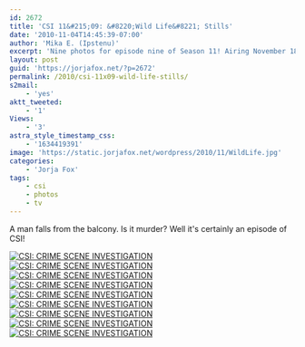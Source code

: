 ```yaml
---
id: 2672
title: 'CSI 11&#215;09: &#8220;Wild Life&#8221; Stills'
date: '2010-11-04T14:45:39-07:00'
author: 'Mika E. (Ipstenu)'
excerpt: 'Nine photos for episode nine of Season 11! Airing November 18th.'
layout: post
guid: 'https://jorjafox.net/?p=2672'
permalink: /2010/csi-11x09-wild-life-stills/
s2mail:
    - 'yes'
aktt_tweeted:
    - '1'
Views:
    - '3'
astra_style_timestamp_css:
    - '1634419391'
image: 'https://static.jorjafox.net/wordpress/2010/11/WildLife.jpg'
categories:
    - 'Jorja Fox'
tags:
    - csi
    - photos
    - tv
---
```


A man falls from the balcony.  Is it murder? Well it's certainly an episode of CSI!

<a href="https://jorjafox.net/gallery/tv/csi/pub/s11/stills/1109-wildlife01.jpg"><img class="ZenphotoPress_thumb " alt="CSI: CRIME SCENE INVESTIGATION" title="CSI: CRIME SCENE INVESTIGATION" src="https://jorjafox.net/gallery/cache/tv/csi/pub/s11/stills/1109-wildlife01_200_cw200_ch200_thumb.jpg"  /></a> <a href="https://jorjafox.net/gallery/tv/csi/pub/s11/stills/1109-wildlife02.jpg"><img class="ZenphotoPress_thumb " alt="CSI: CRIME SCENE INVESTIGATION" title="CSI: CRIME SCENE INVESTIGATION" src="https://jorjafox.net/gallery/cache/tv/csi/pub/s11/stills/1109-wildlife02_200_cw200_ch200_thumb.jpg"  /></a> <a href="https://jorjafox.net/gallery/tv/csi/pub/s11/stills/1109-wildlife03.jpg"><img class="ZenphotoPress_thumb " alt="CSI: CRIME SCENE INVESTIGATION" title="CSI: CRIME SCENE INVESTIGATION" src="https://jorjafox.net/gallery/cache/tv/csi/pub/s11/stills/1109-wildlife03_200_cw200_ch200_thumb.jpg"  /></a> <a href="https://jorjafox.net/gallery/tv/csi/pub/s11/stills/1109-wildlife04.jpg"><img class="ZenphotoPress_thumb " alt="CSI: CRIME SCENE INVESTIGATION" title="CSI: CRIME SCENE INVESTIGATION" src="https://jorjafox.net/gallery/cache/tv/csi/pub/s11/stills/1109-wildlife04_200_cw200_ch200_thumb.jpg"  /></a> <a href="https://jorjafox.net/gallery/tv/csi/pub/s11/stills/1109-wildlife05.jpg"><img class="ZenphotoPress_thumb " alt="CSI: CRIME SCENE INVESTIGATION" title="CSI: CRIME SCENE INVESTIGATION" src="https://jorjafox.net/gallery/cache/tv/csi/pub/s11/stills/1109-wildlife05_200_cw200_ch200_thumb.jpg"  /></a> <a href="https://jorjafox.net/gallery/tv/csi/pub/s11/stills/1109-wildlife06.jpg"><img class="ZenphotoPress_thumb " alt="CSI: CRIME SCENE INVESTIGATION" title="CSI: CRIME SCENE INVESTIGATION" src="https://jorjafox.net/gallery/cache/tv/csi/pub/s11/stills/1109-wildlife06_200_cw200_ch200_thumb.jpg"  /></a> <a href="https://jorjafox.net/gallery/tv/csi/pub/s11/stills/1109-wildlife07.jpg"><img class="ZenphotoPress_thumb " alt="CSI: CRIME SCENE INVESTIGATION" title="CSI: CRIME SCENE INVESTIGATION" src="https://jorjafox.net/gallery/cache/tv/csi/pub/s11/stills/1109-wildlife07_200_cw200_ch200_thumb.jpg"  /></a> <a href="https://jorjafox.net/gallery/tv/csi/pub/s11/stills/1109-wildlife08.jpg"><img class="ZenphotoPress_thumb " alt="CSI: CRIME SCENE INVESTIGATION" title="CSI: CRIME SCENE INVESTIGATION" src="https://jorjafox.net/gallery/cache/tv/csi/pub/s11/stills/1109-wildlife08_200_cw200_ch200_thumb.jpg"  /></a> <a href="https://jorjafox.net/gallery/tv/csi/pub/s11/stills/1109-wildlife09.jpg"><img class="ZenphotoPress_thumb " alt="CSI: CRIME SCENE INVESTIGATION" title="CSI: CRIME SCENE INVESTIGATION" src="https://jorjafox.net/gallery/cache/tv/csi/pub/s11/stills/1109-wildlife09_200_cw200_ch200_thumb.jpg"  /></a>
